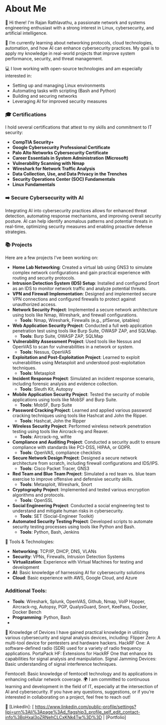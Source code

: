 # About Me

👋 Hi there! I'm Rajan Rathlavathu, a passionate network and systems engineering enthusiast with a strong interest in Linux, cybersecurity, and artificial intelligence.

🌱 I’m currently learning about networking protocols, cloud technologies, automation, and how AI can enhance cybersecurity practices. My goal is to apply my knowledge in real-world projects that improve system performance, security, and threat management.

💻 I love working with open-source technologies and am especially interested in:
- Setting up and managing Linux environments
- Automating tasks with scripting (Bash and Python)
- Building and securing networks
- Leveraging AI for improved security measures

### 🎓 Certifications
I hold several certifications that attest to my skills and commitment to IT security:
- **CompTIA Security+**
- **Google Cybersecurity Professional Certificate**
- **Palo Alto Networks Cybersecurity Certificate**
- **Career Essentials in System Administration (Microsoft)**
- **Vulnerability Scanning with Nmap**
- **Wireshark for Network Traffic Analysis**
- **Data Collection, Use, and Data Privacy in the Trenches**
- **Security Operations Center (SOC) Fundamentals**
- **Linux Fundamentals**

### ➡️ Secure Cybersecurity with AI
Integrating AI into cybersecurity practices allows for enhanced threat detection, automating response mechanisms, and improving overall security posture. AI can help identify anomalous patterns and potential threats in real-time, optimizing security measures and enabling proactive defense strategies.

### 📚 Projects
Here are a few projects I’ve been working on:
- **Home Lab Networking**: Created a virtual lab using GNS3 to simulate complex network configurations and gain practical experience with routing and security protocols.
- **Intrusion Detection System (IDS) Setup**: Installed and configured Snort as an IDS to monitor network traffic and analyze potential threats.
- **VPN and Firewall Implementation**: Designed and implemented secure VPN connections and configured firewalls to protect against unauthorized access.
- **Network Security Project**: Implemented a secure network architecture using tools like Nmap, Wireshark, and firewall configurations.
  - **Tools**: Nmap, Wireshark, Firewalls (e.g., pfSense, iptables)
- **Web Application Security Project**: Conducted a full web application penetration test using tools like Burp Suite, OWASP ZAP, and SQLMap.
  - **Tools**: Burp Suite, OWASP ZAP, SQLMap
- **Vulnerability Assessment Project**: Used tools like Nessus and OpenVAS to scan for vulnerabilities in a network or system.
  - **Tools**: Nessus, OpenVAS
- **Exploitation and Post-Exploitation Project**: Learned to exploit vulnerabilities using Metasploit and understood post-exploitation techniques.
  - **Tools**: Metasploit
- **Incident Response Project**: Simulated an incident response scenario, including forensic analysis and evidence collection.
  - **Tools**: Sleuth Kit, Autopsy
- **Mobile Application Security Project**: Tested the security of mobile applications using tools like MobSF and Burp Suite.
  - **Tools**: MobSF, Burp Suite
- **Password Cracking Project**: Learned and applied various password cracking techniques using tools like Hashcat and John the Ripper.
  - **Tools**: Hashcat, John the Ripper
- **Wireless Security Project**: Performed wireless network penetration testing using tools like Aircrack-ng and Reaver.
  - **Tools**: Aircrack-ng, wifite
- **Compliance and Auditing Project**: Conducted a security audit to ensure compliance with standards like PCI-DSS, HIPAA, or GDPR.
  - **Tools**: OpenVAS, compliance checklists
- **Secure Network Design Project**: Designed a secure network architecture from scratch, including firewall configurations and IDS/IPS.
  - **Tools**: Cisco Packet Tracer, GNS3
- **Red Team and Blue Team Project**: Simulated a red team vs. blue team exercise to improve offensive and defensive security skills.
  - **Tools**: Metasploit, Wireshark, Snort
- **Cryptography Project**: Implemented and tested various encryption algorithms and protocols.
  - **Tools**: OpenSSL
- **Social Engineering Project**: Conducted a social engineering test to understand and mitigate human risks in cybersecurity.
  - **Tools**: SET (Social-Engineer Toolkit)
- **Automated Security Testing Project**: Developed scripts to automate security testing processes using tools like Python and Bash.
  - **Tools**: Python, Bash, Jenkins

🔧 Tools & Technologies:
- **Networking**: TCP/IP, DHCP, DNS, VLANs
- **Security**: VPNs, Firewalls, Intrusion Detection Systems
- **Virtualization**: Experience with Virtual Machines for testing and development
- **AI**: Basic knowledge of harnessing AI for cybersecurity solutions 
- **Cloud**: Basic experience with AWS, Google Cloud, and Azure

### Additional Tools:
- **Tools**: Wireshark, Splunk, OpenVAS, Github, Nmap, VoIP Hopper, Aircrack-ng, Autopsy, PGP, QualysGuard, Snort, KeePass, Docker, Docker Bench
- **Programming**: Python, Bash
- 
🔧 Knowledge of Devices
I have gained practical knowledge in utilizing various cybersecurity and signal analysis devices, including:
Flipper Zero: A multi-tool device for pentesters and hardware hackers.
HackRF One: A software-defined radio (SDR) used for a variety of radio frequency applications.
PortaPack HF: Extensions for HackRF One that enhance its capabilities for signal analysis and manipulation.
Signal Jamming Devices: Basic understanding of signal interference techniques.

Femtocell: Basic knowledge of femtocell technology and its applications in enhancing cellular network coverage.
🌍 I am committed to continuous learning and development in the field of IT, especially at the intersection of AI and cybersecurity. If you have any questions, suggestions, or if you’re interested in collaborating on a project, feel free to reach out!

🔗 [LinkedIn]: [ https://www.linkedin.com/public-profile/settings?lipi=urn%3Ali%3Apage%3Ad_flagship3_profile_self_edit_contact-info%3BoHxal3oZRNehCLCxKNk4Tw%3D%3D | [Portfolio]
